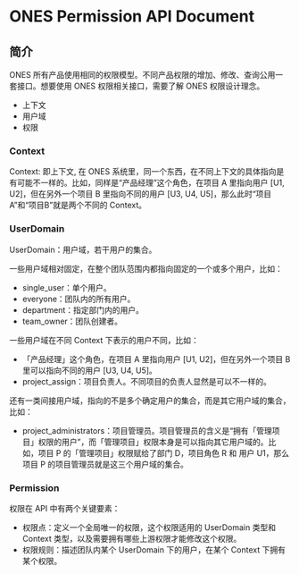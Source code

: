 # ONES Permission API Document

## 简介

ONES 所有产品使用相同的权限模型。不同产品权限的增加、修改、查询公用一套接口。想要使用 ONES 权限相关接口，需要了解 ONES 权限设计理念。
- 上下文
- 用户域
- 权限

### Context

Context: 即上下文, 在 ONES 系统里，同一个东西，在不同上下文的具体指向是有可能不一样的。比如，同样是“产品经理”这个角色，在项目 A 里指向用户 [U1, U2]，但在另外一个项目 B 里指向不同的用户 [U3, U4, U5]，那么此时“项目A”和“项目B”就是两个不同的 Context。

### UserDomain

UserDomain：用户域，若干用户的集合。

一些用户域相对固定，在整个团队范围内都指向固定的一个或多个用户，比如：
- single_user：单个用户。
- everyone：团队内的所有用户。
- department：指定部门内的用户。
- team_owner：团队创建者。
 
一些用户域在不同 Context 下表示的用户不同，比如：
- 「产品经理」这个角色，在项目 A 里指向用户 [U1, U2]，但在另外一个项目 B 里可以指向不同的用户 [U3, U4, U5]。
- project_assign：项目负责人。不同项目的负责人显然是可以不一样的。
 
还有一类间接用户域，指向的不是多个确定用户的集合，而是其它用户域的集合，比如：
- project_administrators：项目管理员。项目管理员的含义是“拥有「管理项目」权限的用户”，而「管理项目」权限本身是可以指向其它用户域的。比如，项目 P 的「管理项目」权限赋给了部门 D，项目角色 R 和 用户 U1，那么项目 P 的项目管理员就是这三个用户域的集合。

### Permission

权限在 API 中有两个关键要素：
- 权限点：定义一个全局唯一的权限，这个权限适用的 UserDomain 类型和 Context 类型，以及需要拥有哪些上游权限才能修改这个权限。
- 权限规则：描述团队内某个 UserDomain 下的用户，在某个 Context 下拥有某个权限。